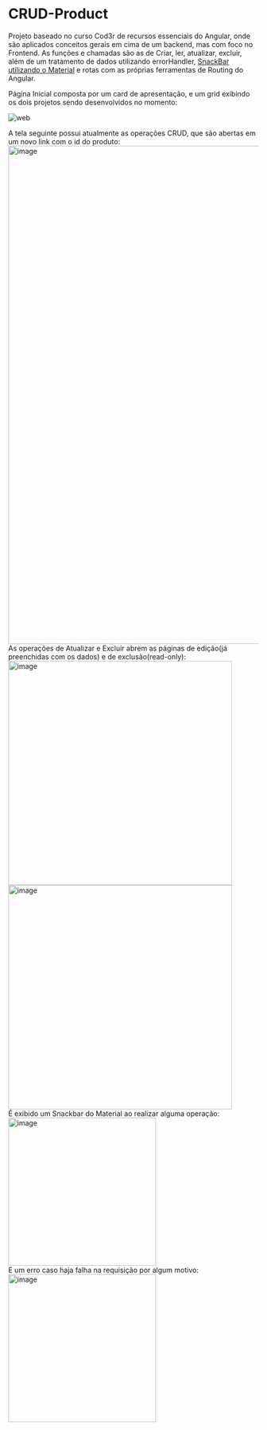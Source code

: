 # CRUD-Product
Projeto baseado no curso Cod3r de recursos essenciais do Angular, onde são aplicados conceitos gerais em cima de um backend, mas com foco no Frontend.
As funções e chamadas são as de Criar, ler, atualizar, excluir, além de um tratamento de dados utilizando errorHandler, [SnackBar utilizando o Material](https://github.com/MarcusWeil/CRUD-Product/blob/main/frontend/src/app/components/product/product.service.ts#L14-L23) e rotas com as próprias ferramentas de Routing do Angular.

Página Inicial composta por um card de apresentação, e um grid exibindo os dois projetos sendo desenvolvidos no momento:

![web](https://user-images.githubusercontent.com/93293231/163083205-d074907a-c723-460f-86cf-3ddc8292124b.gif)
<br>

A tela seguinte possui atualmente as operações CRUD, que são abertas em um novo link com o id do produto:
<img width="1000" alt="image" src="https://user-images.githubusercontent.com/93293231/163083587-63934fa1-af89-49e2-a71c-7767c19b60eb.png">
<br>
As operações de Atualizar e Excluir abrem as páginas de edição(já preenchidas com os dados) e de exclusão(read-only):<br>
<img width="450" alt="image" src="https://user-images.githubusercontent.com/93293231/163083973-57a6c9c8-60fd-4454-81a2-aae6e4f24bd8.png">
<img width="450" alt="image" src="https://user-images.githubusercontent.com/93293231/163083930-34eeb13d-1321-4a17-a09f-e7f98d2f168f.png">
<br>
É exibido um Snackbar do Material ao realizar alguma operação:<br>
<img width="297" alt="image" src="https://user-images.githubusercontent.com/93293231/163084099-a176d2b4-c743-4233-a507-bc051b238cd4.png">
<br>
E um erro caso haja falha na requisição por algum motivo:<br>
<img width="297" alt="image" src="https://user-images.githubusercontent.com/93293231/163084205-d4fd3ce8-d5c5-41d6-8d9f-ecbe4565ce8d.png">


